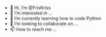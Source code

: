 - 👋 Hi, I’m @FrisKriss
- 👀 I’m interested in ...
- 🌱 I’m currently learning how to code Python
- 💞️ I’m looking to collaborate on ...
- 📫 How to reach me ...
<!---
FrisKriss/FrisKriss is a ✨ special ✨ repository because its `README.md` (this file) appears on your GitHub profile.
You can click the Preview link to take a look at your changes.
--->
